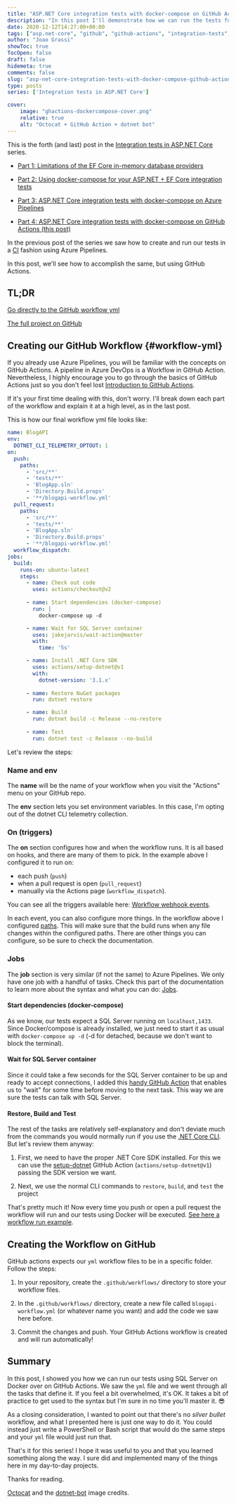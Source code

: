 ```yaml
---
title: "ASP.NET Core integration tests with docker-compose on GitHub Actions"
description: "In this post I'll demonstrate how we can run the tests for our ASP.NET Core app using `docker-compose` on GitHub Actions."
date: 2020-12-12T14:27:00+00:00
tags: ["asp.net-core", "github", "github-actions", "integration-tests", "docker"]
author: "Joao Grassi"
showToc: true
TocOpen: false
draft: false
hidemeta: true
comments: false
slug: "asp-net-core-integration-tests-with-docker-compose-github-actions"
type: posts
series: ['Integration tests in ASP.NET Core']

cover:
    image: "ghactions-dockercompose-cover.png"
    relative: true
    alt: "Octocat + GitHub Action + dotnet bot"
---
```


This is the forth (and last) post in the [Integration tests in ASP.NET Core](/series/integration-tests-in-asp.net-core) series.

- [Part 1: Limitations of the EF Core in-memory database providers](/limitations-ef-core-in-memory-database-providers)

- [Part 2: Using docker-compose for your ASP.NET + EF Core integration tests](/using-docker-compose-for-your-asp-net-ef-core-integration-tests)

- [Part 3: ASP.NET Core integration tests with docker-compose on Azure Pipelines](/asp-net-core-integration-tests-with-docker-compose-azure-pipelines)

- [Part 4: ASP.NET Core integration tests with docker-compose on GitHub Actions (this post)](/posts/2020/asp-net-core-integration-tests-with-docker-compose-github-actions)

In the previous post of the series we saw how to create and run our tests in a [CI](https://en.wikipedia.org/wiki/Continuous_integration) fashion using Azure Pipelines.

In this post, we'll see how to accomplish the same, but using GitHub Actions.

## TL;DR

[Go directly to the GitHub workflow yml](#workflow-yml)

[The full project on GitHub](https://github.com/joaopgrassi/dockercompose-azdevops)

## Creating our GitHub Workflow {#workflow-yml}

If you already use Azure Pipelines, you will be familiar with the concepts on GitHub Actions. A pipeline in Azure DevOps is a Workflow in GitHub Action. Nevertheless, I highly encourage you to go through the basics of GitHub Actions just so you don't feel lost [Introduction to GitHub Actions](https://docs.github.com/en/free-pro-team@latest/actions/learn-github-actions/introduction-to-github-actions).

If it's your first time dealing with this, don't worry. I'll break down each part of the workflow and explain it at a high level, as in the last post.

This is how our final workflow yml file looks like:

```yml
name: BlogAPI
env:
  DOTNET_CLI_TELEMETRY_OPTOUT: 1
on:
  push:
    paths:
      - 'src/**'
      - 'tests/**'
      - 'BlogApp.sln'
      - 'Directory.Build.props'
      - '**/blogapi-workflow.yml'
  pull_request:
    paths:
      - 'src/**'
      - 'tests/**'
      - 'BlogApp.sln'
      - 'Directory.Build.props'
      - '**/blogapi-workflow.yml'
  workflow_dispatch:
jobs:
  build:
    runs-on: ubuntu-latest
    steps:
      - name: Check out code
        uses: actions/checkout@v2
    
      - name: Start dependencies (docker-compose)
        run: |
          docker-compose up -d  

      - name: Wait for SQL Server container
        uses: jakejarvis/wait-action@master
        with:
          time: '5s'

      - name: Install .NET Core SDK
        uses: actions/setup-dotnet@v1
        with:
          dotnet-version: '3.1.x'
    
      - name: Restore NuGet packages
        run: dotnet restore

      - name: Build
        run: dotnet build -c Release --no-restore
    
      - name: Test
        run: dotnet test -c Release --no-build
```

Let's review the steps:

### Name and env

The **name** will be the name of your workflow when you visit the "Actions" menu on your GitHub repo.

The **env** section lets you set environment variables. In this case, I'm opting out of the dotnet CLI telemetry collection.


### On (triggers)

The **on** section configures how and when the workflow runs. It is all based on hooks, and there are many of them to pick. In the example above I configured it to run on:

- each push (`push`) 
- when a pull request is open (`pull_request`)
- manually via the Actions page (`workflow_dispatch`). 

You can see all the triggers available here: [Workflow webhook events](https://docs.github.com/en/free-pro-team@latest/actions/reference/events-that-trigger-workflows#webhook-events).

In each event, you can also configure more things. In the workflow above I configured [paths](https://docs.github.com/en/free-pro-team@latest/actions/reference/workflow-syntax-for-github-actions#onpushpull_requestpaths). This will make sure that the build runs when any file changes within the configured paths. There are other things you can configure, so be sure to check the documentation.

### Jobs

The **job** section is very similar (if not the same) to Azure Pipelines. We only have one job with a handful of tasks. Check this part of the documentation to learn more about the syntax and what you can do: [Jobs](https://docs.github.com/en/free-pro-team@latest/actions/reference/workflow-syntax-for-github-actions#jobs).


#### Start dependencies (docker-compose)

As we know, our tests expect a SQL Server running on `localhost,1433`. Since Docker/compose is already installed, we just need to start it as usual with `docker-compose up -d` (-d for detached, because we don't want to block the terminal).


#### Wait for SQL Server container

Since it could take a few seconds for the SQL Server container to be up and ready to accept connections, I added this [handy GitHub Action](https://github.com/jakejarvis/wait-action) that enables us to "wait" for some time before moving to the next task. This way we are sure the tests can talk with SQL Server.


#### Restore, Build and Test

The rest of the tasks are relatively self-explanatory and don't deviate much from the commands you would normally run if you use the [.NET Core CLI](https://docs.microsoft.com/en-us/dotnet/core/tools/). But let's review them anyway:

1. First, we need to have the proper .NET Core SDK installed. For this we can use the [setup-dotnet](https://github.com/actions/setup-dotnet) GitHub Action (`actions/setup-dotnet@v1`) passing the SDK version we want.
 
2. Next, we use the normal CLI commands to `restore`, `build`, and `test` the project

That's pretty much it! Now every time you push or open a pull request the workflow will run and our tests using Docker will be executed. [See here a workflow run example](https://github.com/joaopgrassi/dockercompose-azdevops/runs/1542654298?check_suite_focus=true).


## Creating the Workflow on GitHub

GitHub actions expects our `yml` workflow files to be in a specific folder. Follow the steps:

1. In your repository, create the `.github/workflows/` directory to store your workflow files.

2. In the `.github/workflows/` directory, create a new file called `blogapi-workflow.yml` (or whatever name you want) and add the code we saw here before.

3. Commit the changes and push. Your GitHub Actions workflow is created and will run automatically!


## Summary

In this post, I showed you how we can run our tests using SQL Server on Docker over on GitHub Actions. We saw the `yml` file and we went through all the tasks that define it. If you feel a bit overwhelmed, it's OK. It takes a bit of practice to get used to the syntax but I'm sure in no time you'll master it. :sunglasses:

As a closing consideration, I wanted to point out that there's no *silver bullet* workflow, and what I presented here is just one way to do it. You could instead just write a PowerShell or Bash script that would do the same steps and your `yml` file would just run that.

That's it for this series! I hope it was useful to you and that you learned something along the way. I sure did and implemented many of the things here in my day-to-day projects. 

Thanks for reading.

[Octocat](https://github.com/logos) and the [dotnet-bot](https://github.com/dotnet/brand/blob/master/dotnet-bot-illustrations/dotnet-bot/dotnet-bot.png) image credits.
